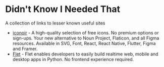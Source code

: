 # Didn't Know I Needed That
A collection of links to lesser known useful sites

- [iconoir](https://iconoir.com/) - A high-quality selection of free icons. No premium options or sign-ups. Your new alternative to Noun Project, Flaticon, and all Figma resources. Available in SVG, Font, React, React Native, Flutter, Figma and Framer.
- [Flet](https://flet.dev/) - Flet enables developers to easily build realtime web, mobile and desktop apps in Python. No frontend experience required.
